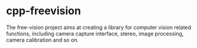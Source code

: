cpp-freevision
==============

The free-vision project aims at creating a library for computer vision related functions, including camera capture interface, stereo, image processing, camera calibration and so on.